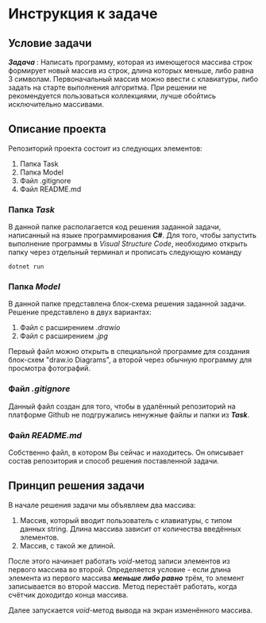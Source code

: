# Инструкция к задаче

## Условие задачи
**_Задача_** : Написать программу, которая из имеющегося массива строк формирует новый массив из строк, длина которых меньше, либо равна 3 символам. Первоначальный массив можно ввести с клавиатуры, либо задать на старте выполнения алгоритма. При решении не рекомендуется пользоваться коллекциями, лучше обойтись исключительно массивами.
## Описание проекта

Репозиторий проекта состоит из следующих элементов:

1. Папка Task
2. Папка Model
3. Файл .gitignore
4. Файл README.md

### Папка _Task_

В данной папке располагается код решения заданной задачи, написанный на языке программирования **C#**. Для того, чтобы запустить выполнение программы в _Visual Structure Code_, необходимо открыть папку через отдельный терминал и прописать следующую команду

    dotnet run

### Папка _Model_

В данной папке представлена блок-схема решения заданной задачи. Решение представлено в двух вариантах:

1. Файл с расширением _.drawio_
2. Файл с расширением _.jpg_

Первый файл можно открыть в специальной программе для создания блок-схем "draw.io Diagrams", а второй через обычную программу для просмотра фотографий.

### Файл _.gitignore_

Данный файл создан для того, чтобы в удалённый репозиторий на платформе Github не подгружались ненужные файлы и папки из **_Task_**.

### Файл _README.md_

Собственно файл, в котором Вы сейчас и находитесь. Он описывает состав репозитория и способ решения поставленной задачи.

## Принцип решения задачи

В начале решения задачи мы объявляем два массива:

1. Массив, который вводит пользователь с клавиатуры, с типом данных string. Длина массива зависит от количества введённых элементов.
2. Массив, с такой же длиной.

После этого начинает работать _void_-метод записи элементов из первого массива во второй. Определяется условие - если длина элемента из первого массива **_меньше либо равно_** трём, то элемент записывается во второй массив. Метод перестаёт работать, когда счётчик доходитдо конца массива.

Далее запускается  _void_-метод вывода на экран изменённого массива.